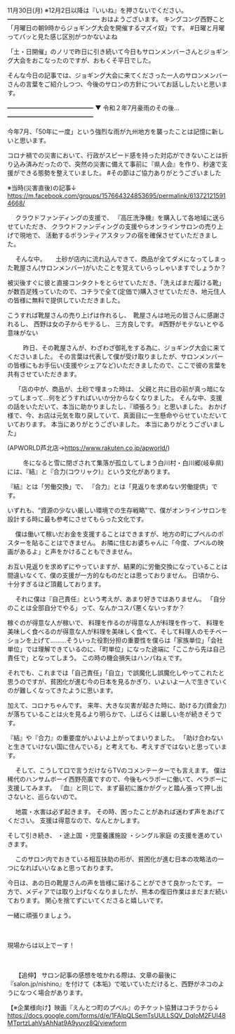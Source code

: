 11月30日(月) ※12月2日以降は『いいね』を押さないでください。
━━━━━━━━━━━━━━━
おはようございます。
キングコング西野こと「月曜日の朝9時からジョギング大会を開催するマズイ奴」です。
#日曜と月曜ってパッと見た感じ区別がつかないよね

「土・日開催」のノリで昨日に引き続いて今日もサロンメンバーさんとジョギング大会をおこなったのですが、おもくそ平日でした。

そんな今日の記事では、ジョギング大会に来てくださった一人のサロンメンバーさんの言葉をご紹介しつつ、今後のサロンの方針についてお話ししたいと思います。
　

━━━━━━━━━━━━━━
▼ 令和２年7月豪雨のその後…
━━━━━━━━━━━━━━

今年7月、「50年に一度」という強烈な雨が九州地方を襲ったことは記憶に新しいと思います。

コロナ禍での災害において、行政がスピード感を持った対応ができないことは折り込み済みだったので、突然の災害に備えて事前に『県人会』を作り、秒速で支援ができる態勢を整えていました。
#その節はご協力ありがとうございました

※当時(災害直後)の記事↓
https://m.facebook.com/groups/157664324853695/permalink/613721215914668/

　
クラウドファンディングの支援で、
『高圧洗浄機』を購入して各地域に送らせていただき、
クラウドファンディングの支援やらオンラインサロンの売り上げで現地で、
活動するボランティアスタッフの宿を確保させていただきました。

　
そんな中。
　
土砂が店内に流れ込んできて、商品が全てダメになってしまった靴屋さん(サロンメンバー)がいたことを覚えていらっしゃいますでしょうか？

被災後すぐに彼と直接コンタクトをとらせていただき、「洗えばまだ履ける靴」が数百足残っていたので、コチラで全て(定価で)購入させていただき、地元住人の皆様に無料で提供していただきました。

こうすれば靴屋さんの売り上げは作れるし、　靴屋さんは地元の皆さんに感謝されるし、
西野は女の子からモテるし、
三方良しです。
#西野がモテないとやる意味がない

　
　
昨日、その靴屋さんが、わざわざ御礼をする為に、ジョギング大会に来てくださいました。
その言葉は代表して僕が受け取りましたが、サロンメンバーの皆様にもお手伝い(支援やシェアなど)いただきましたので、ここで彼の言葉を共有させていただきます。

　
「店の中が、商品が、土砂で埋まった時は、
父親と共に目の前が真っ暗になってしまって…何をどうすればいいか分からなくなりました。
そんな中、支援の話をいただいて、本当に助かりましたし、『頑張ろう』と思いました。
おかげ様で、今、お店は元気を取り戻していて、真面目に一生懸命やらせていただいていております。
本当にありがとうございました。
本当にありがとうございました」

(APWORLD芦北店→https://www.rakuten.co.jp/apworld/)

　
　
冬になると雪に閉ざされて集落が孤立してしまう白川村・白川郷(岐阜県)には、『結』と『合力(コウリャク)』という文化があります。

『結』とは「労働交換」で、
『合力』とは「見返りを求めない労働提供」です。

いずれも、“資源の少ない厳しい環境での生存戦略”で、僕がオンラインサロンを設計する時に最も参考にさせてもらった文化です。

　
僕は働いて稼いだお金を支援することはできますが、地方の町にプペルのポスターを貼ることはできません。
お隣に住むお婆ちゃんに「今度、プペルの映画があるよ」と声をかけることもできません。

お互い見返りを求めずにやっていますが、結果的に労働交換になっていることは間違いなくて、僕の支援が一方的なものだとは思っておりません。
日頃から、十分すぎるほど頂戴しております。

　
それに僕は『自己責任』という考えが、あまり好きではありません。
「自分のことは全部自分でやる」って、なんかコスパ悪くないっすか？

稼ぐのが得意な人が稼いで、
料理を作るのが得意な人が料理を作って、
料理を美味しく食べるのが得意な人が料理を美味しく食べて、そして料理人のモチベーションを上げて………そういった役割分担の重要性を僕らは「家族単位」「会社単位」では理解できているのに、「町単位」になった途端に「ここから先は自己責任で」となってしまう。
この時の機会損失はハンパねぇです。

それでも、これまでは「自己責任」「自立」で誤魔化し誤魔化しやってこれたと思うのですが、貧困化が進む今の日本を見るかぎり、いよいよ一人で生きていくのが難しくなってきたように思います。

加えて、コロナちゃんです。
来年、大きな災害が起きた時に、助ける力(資金力)が落ちていることは火を見るより明らかで、しばらくは厳しい冬が続きそうです。

『結』や『合力』の重要度がいよいよ上がってまいりました。
「助け合わないと生きていけない国に住んでいる」と考えても、考えすぎではないと思っています。

　
そして、こうして口で言うだけならTVのコメンテーターでも言えます。
僕は稀代のハンサムボーイ西野亮廣ですので、今後もベラボーに働いて、ベラボーに支援してみます。
『血』と同じで、まず最初に誰かがグッと踏ん張って押し出さないと、巡らないので。

　
地震・水害は必ず起きます。
その時、困ったことがあれば迷わず声をあげてください。
支援は得意なので、なんとかします。

そして引き続き、
・途上国
・児童養護施設
・シングル家庭
の支援を進めていきます。

　
このサロン内でおきている相互扶助の形が、貧困化が進む日本の攻略法の一つになればいいなぁと思っております。

今日は、あの日の靴屋さんの声を皆様に届けることができて良かったです。
一方で、メディアでは取り上げなくなりましたが、熊本の復旧作業はまだまだ続いております。
関心を捨てずにいてくださると嬉しいです。

一緒に頑張りましょう。

　

現場からは以上でーす！

　

　
【追伸】
サロン記事の感想を呟かれる際は、文章の最後に『salon.jp/nishino』を付けて《本垢》で呟いていただけると、西野がネコのようになつく場合があります。

【※企業様向け】映画『えんとつ町のプペル』のチケット協賛はコチラから↓
https://docs.google.com/forms/d/e/1FAIpQLSemTsUULLSQV_DqIoM2FUI48MTprtzLahVsAhNat9A9yuvz8Q/viewform
